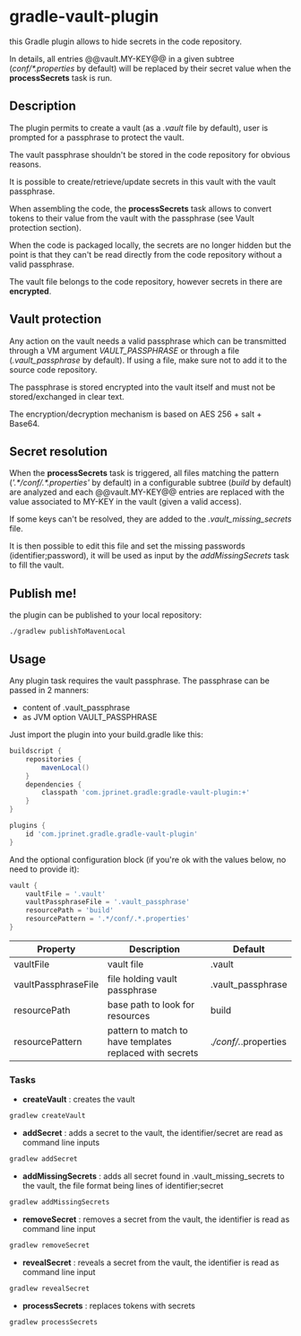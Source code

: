 # gradle-vault-plugin

this Gradle plugin allows to hide secrets in the code repository.

In details, all entries @@vault.MY-KEY@@ in a given subtree (_conf/*.properties_ by default) will be replaced by their secret value when the **processSecrets** task is run.

## Description

The plugin permits to create a vault (as a _.vault_ file by default), user is prompted for a passphrase to protect the vault.

The vault passphrase shouldn't be stored in the code repository for obvious reasons.

It is possible to create/retrieve/update secrets in this vault with the vault passphrase.

When assembling the code, the **processSecrets** task allows to convert tokens to their value from the vault with the passphrase (see Vault protection section).

When the code is packaged locally, the secrets are no longer hidden but the point is that they can't be read directly from the code repository without a valid passphrase.

The vault file belongs to the code repository, however secrets in there are **encrypted**.

## Vault protection

Any action on the vault needs a valid passphrase which can be transmitted through a VM argument _VAULT_PASSPHRASE_ or through a file (_.vault_passphrase_ by default). If using a file, make sure not to add it to the source code repository.

The passphrase is stored encrypted into the vault itself and must not be stored/exchanged in clear text.

The encryption/decryption mechanism is based on AES 256 + salt + Base64.

## Secret resolution

When the **processSecrets** task is triggered, all files matching the pattern (_'.\*/conf/.\*.properties'_ by default) in a configurable subtree (_build_ by default) are analyzed and each @@vault.MY-KEY@@ entries are replaced with the value associated to MY-KEY in the vault (given a valid access).

If some keys can't be resolved, they are added to the _.vault_missing_secrets_ file.

It is then possible to edit this file and set the missing passwords (identifier;password), it will be used as input by the _addMissingSecrets_ task to fill the vault. 

## Publish me!

the plugin can be published to your local repository:
```shell
./gradlew publishToMavenLocal
```

## Usage

Any plugin task requires the vault passphrase. The passphrase can be passed in 2 manners:
- content of .vault_passphrase
- as JVM option VAULT_PASSPHRASE

Just import the plugin into your build.gradle like this:

```groovy
buildscript {
    repositories {
        mavenLocal()
    }
    dependencies {
        classpath 'com.jprinet.gradle:gradle-vault-plugin:+'
    }
}

plugins {
    id 'com.jprinet.gradle.gradle-vault-plugin'
}
```

And the optional configuration block (if you're ok with the values below, no need to provide it):

```groovy
vault {
    vaultFile = '.vault'
    vaultPassphraseFile = '.vault_passphrase'
    resourcePath = 'build'
    resourcePattern = '.*/conf/.*.properties'
}
```

| Property            | Description                                              | Default                       |
| ------------------- | -------------------------------------------------------- | ----------------------------- |
| vaultFile           | vault file                                               | .vault                        |
| vaultPassphraseFile | file holding vault passphrase                            | .vault_passphrase             |
| resourcePath        | base path to look for resources                          | build                         |
| resourcePattern     | pattern to match to have templates replaced with secrets | .*/conf/.*.properties   |


### Tasks

- **createVault** : creates the vault

```groovy
gradlew createVault
```

- **addSecret** : adds a secret to the vault, the identifier/secret are read as command line inputs

```groovy
gradlew addSecret
```

- **addMissingSecrets** : adds all secret found in .vault_missing_secrets to the vault, the file format being lines of identifier;secret

```groovy
gradlew addMissingSecrets
```

- **removeSecret** : removes a secret from the vault, the identifier is read as command line input

```groovy
gradlew removeSecret
```

- **revealSecret** : reveals a secret from the vault, the identifier is read as command line input

```groovy
gradlew revealSecret
```

- **processSecrets** : replaces tokens with secrets

```groovy
gradlew processSecrets
```
